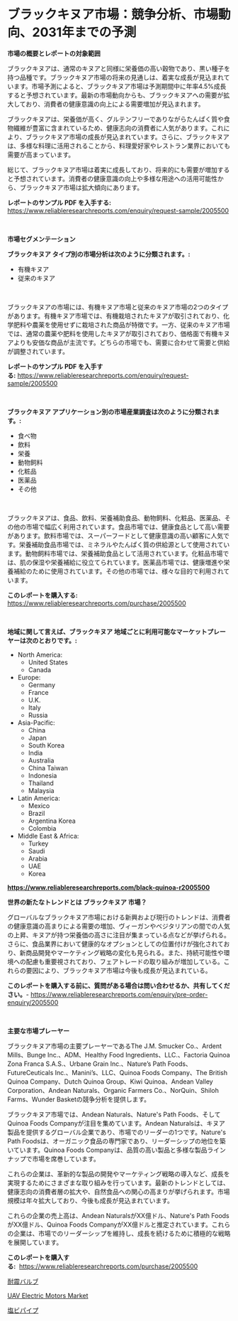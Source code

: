 <p><h1>ブラックキヌア市場：競争分析、市場動向、2031年までの予測</h1></p><p><strong>市場の概要とレポートの対象範囲</strong></p>
<p><p>ブラックキヌアは、通常のキヌアと同様に栄養価の高い穀物であり、黒い種子を持つ品種です。ブラックキヌア市場の将来の見通しは、着実な成長が見込まれています。市場予測によると、ブラックキヌア市場は予測期間中に年率4.5%成長すると予想されています。最新の市場動向からも、ブラックキヌアへの需要が拡大しており、消費者の健康意識の向上による需要増加が見込まれます。</p><p>ブラックキヌアは、栄養価が高く、グルテンフリーでありながらたんぱく質や食物繊維が豊富に含まれているため、健康志向の消費者に人気があります。これにより、ブラックキヌア市場の成長が見込まれています。さらに、ブラックキヌアは、多様な料理に活用されることから、料理愛好家やレストラン業界においても需要が高まっています。</p><p>総じて、ブラックキヌア市場は着実に成長しており、将来的にも需要が増加すると予想されています。消費者の健康意識の向上や多様な用途への活用可能性から、ブラックキヌア市場は拡大傾向にあります。</p></p>
<p><strong>レポートのサンプル PDF を入手する:</strong> <a href="https://www.reliableresearchreports.com/enquiry/request-sample/2005500">https://www.reliableresearchreports.com/enquiry/request-sample/2005500</a></p>
<p>&nbsp;</p>
<p><strong>市場セグメンテーション</strong></p>
<p><strong>ブラックキヌア タイプ別の市場分析は次のように分類されます。:</strong></p>
<p><ul><li>有機キヌア</li><li>従来のキヌア</li></ul></p>
<p>&nbsp;</p>
<p><p>ブラックキヌアの市場には、有機キヌア市場と従来のキヌア市場の2つのタイプがあります。有機キヌア市場では、有機栽培されたキヌアが取引されており、化学肥料や農薬を使用せずに栽培された商品が特徴です。一方、従来のキヌア市場では、通常の農薬や肥料を使用したキヌアが取引されており、価格面で有機キヌアよりも安価な商品が主流です。どちらの市場でも、需要に合わせて需要と供給が調整されています。</p></p>
<p><strong>レポートのサンプル PDF を入手する:</strong>&nbsp;<a href="https://www.reliableresearchreports.com/enquiry/request-sample/2005500">https://www.reliableresearchreports.com/enquiry/request-sample/2005500</a></p>
<p>&nbsp;</p>
<p><strong> ブラックキヌア アプリケーション別の市場産業調査は次のように分類されます。:</strong></p>
<p><ul><li>食べ物</li><li>飲料</li><li>栄養</li><li>動物飼料</li><li>化粧品</li><li>医薬品</li><li>その他</li></ul></p>
<p>&nbsp;</p>
<p><p>ブラックキヌアは、食品、飲料、栄養補助食品、動物飼料、化粧品、医薬品、その他の市場で幅広く利用されています。食品市場では、健康食品として高い需要があります。飲料市場では、スーパーフードとして健康意識の高い顧客に人気です。栄養補助食品市場では、ミネラルやたんぱく質の供給源として使用されています。動物飼料市場では、栄養補助食品として活用されています。化粧品市場では、肌の保湿や栄養補給に役立てられています。医薬品市場では、健康増進や栄養補給のために使用されています。その他の市場では、様々な目的で利用されています。</p></p>
<p><strong>このレポートを購入する:</strong>&nbsp; <a href="https://www.reliableresearchreports.com/purchase/2005500">https://www.reliableresearchreports.com/purchase/2005500</a></p>
<p>&nbsp;</p>
<p><strong>地域に関して言えば、ブラックキヌア 地域ごとに利用可能なマーケットプレーヤーは次のとおりです。:</strong></p>
<p><ul>
    <li>
        North America:
        <ul>
            <li>United States</li>
            <li>Canada</li>
        </ul>
    </li>
    <li>
        Europe:
        <ul>
            <li>Germany</li>
            <li>France</li>
            <li>U.K.</li>
            <li>Italy</li>
            <li>Russia</li>
        </ul>
    </li>
    <li>
        Asia-Pacific:
        <ul>
            <li>China</li>
            <li>Japan</li>
            <li>South Korea</li>
            <li>India</li>
            <li>Australia</li>
            <li>China Taiwan</li>
            <li>Indonesia</li>
            <li>Thailand</li>
            <li>Malaysia</li>
        </ul>
    </li>
    <li>
        Latin America:
        <ul>
            <li>Mexico</li>
            <li>Brazil</li>
            <li>Argentina Korea</li>
            <li>Colombia</li>
        </ul>
    </li>
    <li>
        Middle East & Africa:
        <ul>
            <li>Turkey</li>
            <li>Saudi</li>
            <li>Arabia</li>
            <li>UAE</li>
            <li>Korea</li>
        </ul>
    </li>
    </ul></p>
<p><strong><a href="https://www.reliableresearchreports.com/black-quinoa-r2005500">https://www.reliableresearchreports.com/black-quinoa-r2005500</a></strong>&nbsp;</p>
<p><strong>世界の新たなトレンドとは ブラックキヌア 市場？</strong></p>
<p><p>グローバルなブラックキヌア市場における新興および現行のトレンドは、消費者の健康意識の高まりによる需要の増加、ヴィーガンやベジタリアンの間での人気の上昇、キヌアが持つ栄養価の高さに注目が集まっている点などが挙げられる。さらに、食品業界において健康的なオプションとしての位置付けが強化されており、新商品開発やマーケティング戦略の変化も見られる。また、持続可能性や環境への配慮も重要視されており、フェアトレードの取り組みが増加している。これらの要因により、ブラックキヌア市場は今後も成長が見込まれている。</p></p>
<p><strong>このレポートを購入する前に、質問がある場合は問い合わせるか、共有してください。</strong>- <a href="https://www.reliableresearchreports.com/enquiry/pre-order-enquiry/2005500">https://www.reliableresearchreports.com/enquiry/pre-order-enquiry/2005500</a></p>
<p>&nbsp;</p>
<p><strong>主要な市場プレーヤー</strong></p>
<p><p>ブラックキヌア市場の主要プレーヤーであるThe J.M. Smucker Co.、Ardent Mills、Bunge Inc.、ADM、Healthy Food Ingredients、LLC.、Factoria Quinoa Zona Franca S.A.S.、Urbane Grain Inc.、Nature’s Path Foods、FutureCeuticals Inc.、Manini’s、LLC、Quinoa Foods Company、The British Quinoa Company、Dutch Quinoa Group、Kiwi Quinoa、Andean Valley Corporation、Andean Naturals、Organic Farmers Co.、NorQuin、Shiloh Farms、Wunder Basketの競争分析を提供します。</p><p>ブラックキヌア市場では、Andean Naturals、Nature's Path Foods、そしてQuinoa Foods Companyが注目を集めています。Andean Naturalsは、キヌア製品を提供するグローバル企業であり、市場でのリーダーの1つです。Nature's Path Foodsは、オーガニック食品の専門家であり、リーダーシップの地位を築いています。Quinoa Foods Companyは、品質の高い製品と多様な製品ラインナップで市場を席巻しています。</p><p>これらの企業は、革新的な製品の開発やマーケティング戦略の導入など、成長を実現するためにさまざまな取り組みを行っています。最新のトレンドとしては、健康志向の消費者層の拡大や、自然食品への関心の高まりが挙げられます。市場規模は年々拡大しており、今後も成長が見込まれています。</p><p>これらの企業の売上高は、Andean NaturalsがXX億ドル、Nature's Path FoodsがXX億ドル、Quinoa Foods CompanyがXX億ドルと推定されています。これらの企業は、市場でのリーダーシップを維持し、成長を続けるために積極的な戦略を展開しています。</p></p>
<p><strong>このレポートを購入する:</strong>&nbsp;&nbsp;<a href="https://www.reliableresearchreports.com/purchase/2005500">https://www.reliableresearchreports.com/purchase/2005500</a></p>
<p><p><a href="https://medium.com/@diegoskiles2023/%E5%9C%B0%E9%9C%87%E5%BC%81%E3%83%9E%E3%83%BC%E3%82%B1%E3%83%83%E3%83%88%E3%81%AE%E3%82%B5%E3%82%A4%E3%82%BA-cagr-%E3%83%88%E3%83%AC%E3%83%B3%E3%83%892024-2030-8c4283bfdb1c">耐震バルブ</a></p><p><a href="https://github.com/okotobwrhuteie/Market-Research-Report-List-2/blob/main/uav-electric-motors-market.md">UAV Electric Motors Market</a></p><p><a href="https://github.com/SarahFahey88/Market-Research-Report-List-1/blob/main/153696427623.md">塩ビパイプ</a></p></p>
